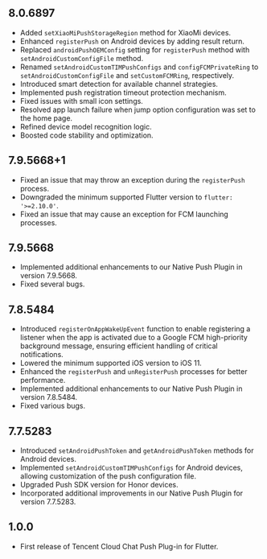 ## 8.0.6897

* Added `setXiaoMiPushStorageRegion` method for XiaoMi devices.
* Enhanced `registerPush` on Android devices by adding result return.
* Replaced `androidPushOEMConfig` setting for `registerPush` method with `setAndroidCustomConfigFile` method.
* Renamed `setAndroidCustomTIMPushConfigs` and `configFCMPrivateRing` to `setAndroidCustomConfigFile` and `setCustomFCMRing`, respectively.
* Introduced smart detection for available channel strategies.
* Implemented push registration timeout protection mechanism.
* Fixed issues with small icon settings.
* Resolved app launch failure when jump option configuration was set to the home page.
* Refined device model recognition logic.
* Boosted code stability and optimization.

## 7.9.5668+1

* Fixed an issue that may throw an exception during the `registerPush` process.
* Downgraded the minimum supported Flutter version to `flutter: '>=2.10.0'`.
* Fixed an issue that may cause an exception for FCM launching processes.

## 7.9.5668
* Implemented additional enhancements to our Native Push Plugin in version 7.9.5668.
* Fixed several bugs.

## 7.8.5484

* Introduced `registerOnAppWakeUpEvent` function to enable registering a listener when the app is activated due to a Google FCM high-priority background message, ensuring efficient handling of critical notifications.
* Lowered the minimum supported iOS version to iOS 11.
* Enhanced the `registerPush` and `unRegisterPush` processes for better performance.
* Implemented additional enhancements to our Native Push Plugin in version 7.8.5484.
* Fixed various bugs.

## 7.7.5283

* Introduced `setAndroidPushToken` and `getAndroidPushToken` methods for Android devices.
* Implemented `setAndroidCustomTIMPushConfigs` for Android devices, allowing customization of the
  push configuration file.
* Upgraded Push SDK version for Honor devices.
* Incorporated additional improvements in our Native Push Plugin for version 7.7.5283.

## 1.0.0

* First release of Tencent Cloud Chat Push Plug-in for Flutter.